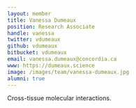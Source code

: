 ```yaml
---
layout: member
title: Vanessa Dumeaux
position: Research Associate
handle: vanessa
twitter: vdumeaux
github: vdumeaux
bitbucket: vdumeaux
email: vanessa.dumeaux@concordia.ca
www: https://dumeaux.science
image: /images/team/vanessa-dumeaux.jpg
alumni: true
---
```


Cross-tissue molecular interactions.